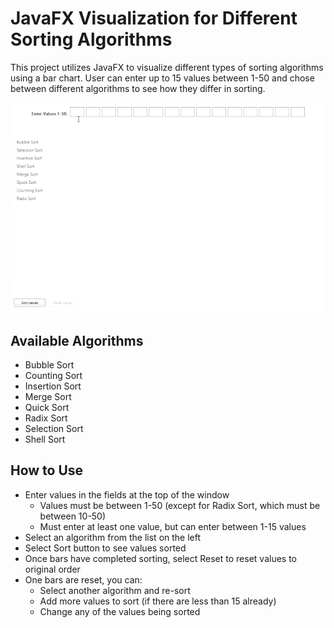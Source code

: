 # JavaFX Visualization for Different Sorting Algorithms
This project utilizes JavaFX to visualize different types of sorting algorithms using a bar chart. User can enter up to 15 values between 1-50 and chose between different algorithms to see how they differ in sorting.

![](example.gif)

## Available Algorithms
* Bubble Sort
* Counting Sort
* Insertion Sort
* Merge Sort
* Quick Sort
* Radix Sort
* Selection Sort
* Shell Sort

## How to Use
* Enter values in the fields at the top of the window
  * Values must be between 1-50 (except for Radix Sort, which must be between 10-50)
  * Must enter at least one value, but can enter between 1-15 values
* Select an algorithm from the list on the left
* Select Sort button to see values sorted
* Once bars have completed sorting, select Reset to reset values to original order
* One bars are reset, you can:
  * Select another algorithm and re-sort
  * Add more values to sort (if there are less than 15 already)
  * Change any of the values being sorted
